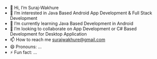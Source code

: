 - 👋 Hi, I’m Suraj-Wakhure
- 👀 I’m interested in Java Based Android App Development & Full Stack Development
- 🌱 I’m currently learning Java Based Development in Android 
- 💞️ I’m looking to collaborate on App Development or C# Based Development for Desktop Application
- 📫 How to reach me surajwakhure@gmail.com
- 😄 Pronouns: ...
- ⚡ Fun fact: ...

<!---
Suraj-Wakhure/Suraj-Wakhure is a ✨ special ✨ repository because its `README.md` (this file) appears on your GitHub profile.
You can click the Preview link to take a look at your changes.
--->
